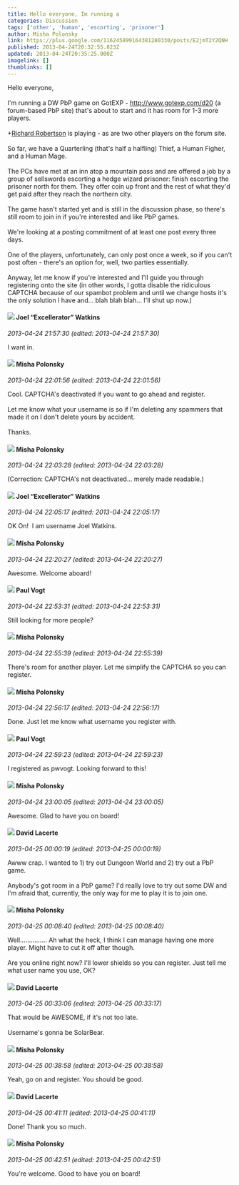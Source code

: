 ```yaml
---
title: Hello everyone, Im running a
categories: Discussion
tags: ['other', 'human', 'escorting', 'prisoner']
author: Misha Polonsky
link: https://plus.google.com/116245899164381280330/posts/E2jmT2Y2QNH
published: 2013-04-24T20:32:55.823Z
updated: 2013-04-24T20:35:25.000Z
imagelink: []
thumblinks: []
---
```


Hello everyone,<br /><br />I&#39;m running a DW PbP game on GotEXP - <a href="http://www.gotexp.com/d20" class="ot-anchor">http://www.gotexp.com/d20</a> (a forum-based PbP site) that&#39;s about to start and it has room for 1-3 more players.<br /><br /><span class="proflinkWrapper"><span class="proflinkPrefix">+</span><a class="proflink" href="https://plus.google.com/108034461092234678612" oid="108034461092234678612">Richard Robertson</a></span> is playing - as are two other players on the forum site.<br /><br />So far, we have a Quarterling (that&#39;s half a halfling) Thief, a Human Figher, and a Human Mage. <br /><br />The PCs have met at an inn atop a mountain pass and are offered a job by a group of sellswords escorting a hedge wizard prisoner: finish escorting the prisoner north for them. They offer coin up front and the rest of what they&#39;d get paid after they reach the northern city.<br /><br />The game hasn&#39;t started yet and is still in the discussion phase, so there&#39;s still room to join in if you&#39;re interested and like PbP games.<br /><br />We&#39;re looking at a posting commitment of at least one post every three days.<br /><br />One of the players, unfortunately, can only post once a week, so if you can&#39;t post often - there&#39;s an option for, well, two parties essentially.<br /><br />Anyway, let me know if you&#39;re interested and I&#39;ll guide you through registering onto the site (in other words, I gotta disable the ridiculous CAPTCHA because of our spambot problem and until we change hosts it&#39;s the only solution I have and... blah blah blah... I&#39;ll shut up now.)
<div id='comment z133c1jzkvaaepwuh221d30rikq4hjzdh'>
  <h4><img src='{{site.baseurl}}//images/avatars/107429473095472584968_photo.jpg'> Joel “Excellerator” Watkins</h4>
      <p><cite>2013-04-24 21:57:30 (edited: 2013-04-24 21:57:30)</cite></p>
        <p>I want in.</p>
</div>
        

<div id='comment z133c1jzkvaaepwuh221d30rikq4hjzdh'>
  <h4><img src='{{site.baseurl}}//images/avatars/116245899164381280330_photo.jpg'> Misha Polonsky</h4>
      <p><cite>2013-04-24 22:01:56 (edited: 2013-04-24 22:01:56)</cite></p>
        <p>Cool. CAPTCHA&#39;s deactivated if you want to go ahead and register.<br /><br />Let me know what your username is so if I&#39;m deleting any spammers that made it on I don&#39;t delete yours by accident.<br /><br />Thanks.</p>
</div>
        

<div id='comment z133c1jzkvaaepwuh221d30rikq4hjzdh'>
  <h4><img src='{{site.baseurl}}//images/avatars/116245899164381280330_photo.jpg'> Misha Polonsky</h4>
      <p><cite>2013-04-24 22:03:28 (edited: 2013-04-24 22:03:28)</cite></p>
        <p>(Correction: CAPTCHA&#39;s not deactivated... merely made readable.)</p>
</div>
        

<div id='comment z133c1jzkvaaepwuh221d30rikq4hjzdh'>
  <h4><img src='{{site.baseurl}}//images/avatars/107429473095472584968_photo.jpg'> Joel “Excellerator” Watkins</h4>
      <p><cite>2013-04-24 22:05:17 (edited: 2013-04-24 22:05:17)</cite></p>
        <p>OK On!  I am username Joel Watkins.</p>
</div>
        

<div id='comment z133c1jzkvaaepwuh221d30rikq4hjzdh'>
  <h4><img src='{{site.baseurl}}//images/avatars/116245899164381280330_photo.jpg'> Misha Polonsky</h4>
      <p><cite>2013-04-24 22:20:27 (edited: 2013-04-24 22:20:27)</cite></p>
        <p>Awesome. Welcome aboard!</p>
</div>
        

<div id='comment z133c1jzkvaaepwuh221d30rikq4hjzdh'>
  <h4><img src='{{site.baseurl}}//images/avatars/108089582158659941441_photo.jpg'> Paul Vogt</h4>
      <p><cite>2013-04-24 22:53:31 (edited: 2013-04-24 22:53:31)</cite></p>
        <p>Still looking for more people?</p>
</div>
        

<div id='comment z133c1jzkvaaepwuh221d30rikq4hjzdh'>
  <h4><img src='{{site.baseurl}}//images/avatars/116245899164381280330_photo.jpg'> Misha Polonsky</h4>
      <p><cite>2013-04-24 22:55:39 (edited: 2013-04-24 22:55:39)</cite></p>
        <p>There&#39;s room for another player. Let me simplify the CAPTCHA so you can register.</p>
</div>
        

<div id='comment z133c1jzkvaaepwuh221d30rikq4hjzdh'>
  <h4><img src='{{site.baseurl}}//images/avatars/116245899164381280330_photo.jpg'> Misha Polonsky</h4>
      <p><cite>2013-04-24 22:56:17 (edited: 2013-04-24 22:56:17)</cite></p>
        <p>Done. Just let me know what username you register with.</p>
</div>
        

<div id='comment z133c1jzkvaaepwuh221d30rikq4hjzdh'>
  <h4><img src='{{site.baseurl}}//images/avatars/108089582158659941441_photo.jpg'> Paul Vogt</h4>
      <p><cite>2013-04-24 22:59:23 (edited: 2013-04-24 22:59:23)</cite></p>
        <p>I registered as pwvogt. Looking forward to this!</p>
</div>
        

<div id='comment z133c1jzkvaaepwuh221d30rikq4hjzdh'>
  <h4><img src='{{site.baseurl}}//images/avatars/116245899164381280330_photo.jpg'> Misha Polonsky</h4>
      <p><cite>2013-04-24 23:00:05 (edited: 2013-04-24 23:00:05)</cite></p>
        <p>Awesome. Glad to have you on board!</p>
</div>
        

<div id='comment z133c1jzkvaaepwuh221d30rikq4hjzdh'>
  <h4><img src='{{site.baseurl}}//images/avatars/116349057151125836180_photo.jpg'> David Lacerte</h4>
      <p><cite>2013-04-25 00:00:19 (edited: 2013-04-25 00:00:19)</cite></p>
        <p>Awww crap. I wanted to 1) try out Dungeon World and 2) try out a PbP game.<br /><br />Anybody&#39;s got room in a PbP game? I&#39;d really love to try out some DW and I&#39;m afraid that, currently, the only way for me to play it is to join one.</p>
</div>
        

<div id='comment z133c1jzkvaaepwuh221d30rikq4hjzdh'>
  <h4><img src='{{site.baseurl}}//images/avatars/116245899164381280330_photo.jpg'> Misha Polonsky</h4>
      <p><cite>2013-04-25 00:08:40 (edited: 2013-04-25 00:08:40)</cite></p>
        <p>Well............... Ah what the heck, I think I can manage having one more player. Might have to cut it off after though.<br /><br />Are you online right now? I&#39;ll lower shields so you can register. Just tell me what user name you use, OK?</p>
</div>
        

<div id='comment z133c1jzkvaaepwuh221d30rikq4hjzdh'>
  <h4><img src='{{site.baseurl}}//images/avatars/116349057151125836180_photo.jpg'> David Lacerte</h4>
      <p><cite>2013-04-25 00:33:06 (edited: 2013-04-25 00:33:17)</cite></p>
        <p>That would be AWESOME, if it&#39;s not too late.<br /><br />Username&#39;s gonna be SolarBear.</p>
</div>
        

<div id='comment z133c1jzkvaaepwuh221d30rikq4hjzdh'>
  <h4><img src='{{site.baseurl}}//images/avatars/116245899164381280330_photo.jpg'> Misha Polonsky</h4>
      <p><cite>2013-04-25 00:38:58 (edited: 2013-04-25 00:38:58)</cite></p>
        <p>Yeah, go on and register. You should be good.</p>
</div>
        

<div id='comment z133c1jzkvaaepwuh221d30rikq4hjzdh'>
  <h4><img src='{{site.baseurl}}//images/avatars/116349057151125836180_photo.jpg'> David Lacerte</h4>
      <p><cite>2013-04-25 00:41:11 (edited: 2013-04-25 00:41:11)</cite></p>
        <p>Done! Thank you so much.</p>
</div>
        

<div id='comment z133c1jzkvaaepwuh221d30rikq4hjzdh'>
  <h4><img src='{{site.baseurl}}//images/avatars/116245899164381280330_photo.jpg'> Misha Polonsky</h4>
      <p><cite>2013-04-25 00:42:51 (edited: 2013-04-25 00:42:51)</cite></p>
        <p>You&#39;re welcome. Good to have you on board!</p>
</div>
        